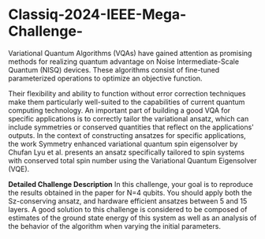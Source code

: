 # Classiq-2024-IEEE-Mega-Challenge-
Variational Quantum Algorithms (VQAs) have gained attention as promising methods for realizing quantum advantage on Noise Intermediate-Scale Quantum (NISQ) devices. These algorithms consist of fine-tuned parameterized operations to optimize an objective function.

Their flexibility and ability to function without error correction techniques make them
particularly well-suited to the capabilities of current quantum computing technology.
An important part of building a good VQA for specific applications is to correctly tailor the
variational ansatz, which can include symmetries or conserved quantities that reflect on the
applications' outputs.
In the context of constructing ansatzes for specific applications, the work Symmetry enhanced
variational quantum spin eigensolver by Chufan Lyu et al. presents an ansatz specifically tailored
to spin systems with conserved total spin number using the Variational Quantum Eigensolver
(VQE).

**Detailed Challenge Description**
In this challenge, your goal is to reproduce the results obtained in the paper for N=4 qubits.
You should apply both the Sz-conserving ansatz, and hardware efficient ansatzes between 5 and
15 layers. A good solution to this challenge is considered to be composed of estimates of the
ground state energy of this system as well as an analysis of the behavior of the algorithm
when varying the initial parameters.

